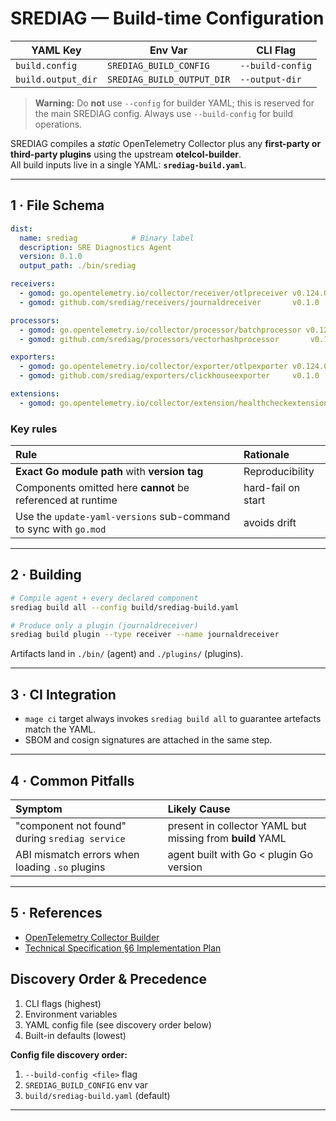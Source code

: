 # SREDIAG — Build-time Configuration

| YAML Key           | Env Var                    | CLI Flag         |
|--------------------|---------------------------|------------------|
| `build.config`     | `SREDIAG_BUILD_CONFIG`     | `--build-config` |
| `build.output_dir` | `SREDIAG_BUILD_OUTPUT_DIR` | `--output-dir`   |

> **Warning:** Do **not** use `--config` for builder YAML; this is reserved for the main SREDIAG config. Always use `--build-config` for build operations.

SREDIAG compiles a *static* OpenTelemetry Collector plus any **first-party or
third-party plugins** using the upstream **otelcol-builder**.  
All build inputs live in a single YAML: **`srediag-build.yaml`**.

---

## 1 · File Schema

```yaml
dist:
  name: srediag            # Binary label
  description: SRE Diagnostics Agent
  version: 0.1.0
  output_path: ./bin/srediag

receivers:
  - gomod: go.opentelemetry.io/collector/receiver/otlpreceiver v0.124.0
  - gomod: github.com/srediag/receivers/journaldreceiver       v0.1.0

processors:
  - gomod: go.opentelemetry.io/collector/processor/batchprocessor v0.124.0
  - gomod: github.com/srediag/processors/vectorhashprocessor       v0.1.0

exporters:
  - gomod: go.opentelemetry.io/collector/exporter/otlpexporter v0.124.0
  - gomod: github.com/srediag/exporters/clickhouseexporter     v0.1.0

extensions:
  - gomod: go.opentelemetry.io/collector/extension/healthcheckextension v0.124.0
```

### Key rules

| Rule | Rationale |
| :--- | :--------- |
| **Exact Go module path** with **version tag** | Reproducibility |
| Components omitted here **cannot** be referenced at runtime | hard-fail on start |
| Use the `update-yaml-versions` sub-command to sync with `go.mod` | avoids drift |

---

## 2 · Building

```bash
# Compile agent + every declared component
srediag build all --config build/srediag-build.yaml

# Produce only a plugin (journaldreceiver)
srediag build plugin --type receiver --name journaldreceiver
```

Artifacts land in `./bin/` (agent) and `./plugins/` (plugins).

---

## 3 · CI Integration

* `mage ci` target always invokes `srediag build all` to guarantee
  artefacts match the YAML.  
* SBOM and cosign signatures are attached in the same step.

---

## 4 · Common Pitfalls

| Symptom | Likely Cause |
| :------ | :----------- |
| "component not found" during `srediag service` | present in collector YAML but missing from **build** YAML |
| ABI mismatch errors when loading `.so` plugins | agent built with Go < plugin Go version |

---

## 5 · References

* [OpenTelemetry Collector Builder](https://opentelemetry.io/docs/collector/build/)  
* [Technical Specification §6 Implementation Plan](../TECHNICAL_SPECIFICATION.md)

## Discovery Order & Precedence

1. CLI flags (highest)
2. Environment variables
3. YAML config file (see discovery order below)
4. Built-in defaults (lowest)

**Config file discovery order:**

1. `--build-config <file>` flag
2. `SREDIAG_BUILD_CONFIG` env var
3. `build/srediag-build.yaml` (default)

---
